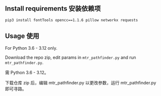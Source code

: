 ## Install requirements 安装依赖项
```
pip3 install fontTools opencc==1.1.6 pillow networkx requests
```

## Usage 使用
For Python 3.6 - 3.12 only.

Download the repo zip, edit params in ```mtr_pathfinder.py``` and run ```mtr_pathfinder.py```.

需 Python 3.6 - 3.12。

下载仓库 zip 后，编辑 mtr_pathfinder.py 以更改参数，运行 mtr_pathfinder.py 即可寻路。
